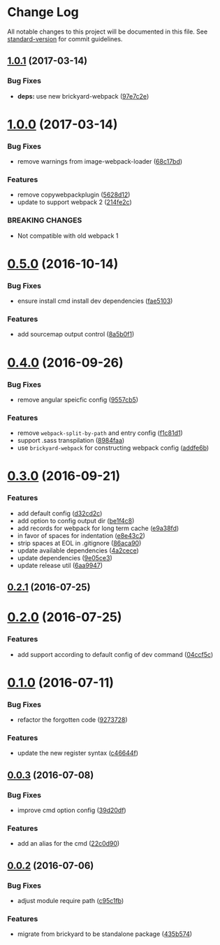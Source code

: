 # Change Log

All notable changes to this project will be documented in this file. See [standard-version](https://github.com/conventional-changelog/standard-version) for commit guidelines.

<a name="1.0.1"></a>
## [1.0.1](https://github.com/draykcirb/brickyard-command-release/compare/v1.0.0...v1.0.1) (2017-03-14)


### Bug Fixes

* **deps:** use new brickyard-webpack ([97e7c2e](https://github.com/draykcirb/brickyard-command-release/commit/97e7c2e))



<a name="1.0.0"></a>
# [1.0.0](https://github.com/draykcirb/brickyard-command-release/compare/v0.5.0...v1.0.0) (2017-03-14)


### Bug Fixes

* remove warnings from image-webpack-loader ([68c17bd](https://github.com/draykcirb/brickyard-command-release/commit/68c17bd))


### Features

* remove copywebpackplugin ([5628d12](https://github.com/draykcirb/brickyard-command-release/commit/5628d12))
* update to support webpack 2 ([214fe2c](https://github.com/draykcirb/brickyard-command-release/commit/214fe2c))


### BREAKING CHANGES

* Not compatible with old webpack 1



<a name="0.5.0"></a>
# [0.5.0](https://github.com/draykcirb/brickyard-command-release/compare/v0.4.0...v0.5.0) (2016-10-14)


### Bug Fixes

* ensure install cmd install dev dependencies ([fae5103](https://github.com/draykcirb/brickyard-command-release/commit/fae5103))


### Features

* add sourcemap output control ([8a5b0f1](https://github.com/draykcirb/brickyard-command-release/commit/8a5b0f1))



<a name="0.4.0"></a>
# [0.4.0](https://github.com/draykcirb/brickyard-command-release/compare/v0.3.0...v0.4.0) (2016-09-26)


### Bug Fixes

* remove angular speicfic config ([9557cb5](https://github.com/draykcirb/brickyard-command-release/commit/9557cb5))


### Features

* remove `webpack-split-by-path` and entry config ([f1c81d1](https://github.com/draykcirb/brickyard-command-release/commit/f1c81d1))
* support .sass transpilation ([8984faa](https://github.com/draykcirb/brickyard-command-release/commit/8984faa))
* use `brickyard-webpack` for constructing webpack config ([addfe6b](https://github.com/draykcirb/brickyard-command-release/commit/addfe6b))



<a name="0.3.0"></a>
# [0.3.0](https://github.com/draykcirb/brickyard-command-release/compare/v0.2.1...v0.3.0) (2016-09-21)


### Features

* add default config ([d32cd2c](https://github.com/draykcirb/brickyard-command-release/commit/d32cd2c))
* add option to config output dir ([be1f4c8](https://github.com/draykcirb/brickyard-command-release/commit/be1f4c8))
* add records for webpack for long term cache ([e9a38fd](https://github.com/draykcirb/brickyard-command-release/commit/e9a38fd))
* in favor of spaces for indentation ([e8e43c2](https://github.com/draykcirb/brickyard-command-release/commit/e8e43c2))
* strip spaces at EOL in .gitignore ([86aca90](https://github.com/draykcirb/brickyard-command-release/commit/86aca90))
* update available dependencies ([4a2cece](https://github.com/draykcirb/brickyard-command-release/commit/4a2cece))
* update dependencies ([9e05ce3](https://github.com/draykcirb/brickyard-command-release/commit/9e05ce3))
* update release util ([6aa9947](https://github.com/draykcirb/brickyard-command-release/commit/6aa9947))



<a name="0.2.1"></a>
## [0.2.1](https://github.com/draykcirb/brickyard-command-release/compare/v0.2.0...v0.2.1) (2016-07-25)



<a name="0.2.0"></a>
# [0.2.0](https://github.com/draykcirb/brickyard-command-release/compare/v0.1.0...v0.2.0) (2016-07-25)


### Features

* add support according to default config of dev command ([04ccf5c](https://github.com/draykcirb/brickyard-command-release/commit/04ccf5c))



<a name="0.1.0"></a>
# [0.1.0](https://github.com/draykcirb/brickyard-command-release/compare/v0.0.3...v0.1.0) (2016-07-11)


### Bug Fixes

* refactor the forgotten code ([9273728](https://github.com/draykcirb/brickyard-command-release/commit/9273728))


### Features

* update the new register syntax ([c46644f](https://github.com/draykcirb/brickyard-command-release/commit/c46644f))



<a name="0.0.3"></a>
## [0.0.3](https://github.com/draykcirb/brickyard-command-release/compare/v0.0.2...v0.0.3) (2016-07-08)


### Bug Fixes

* improve cmd option config ([39d20df](https://github.com/draykcirb/brickyard-command-release/commit/39d20df))


### Features

* add an alias for the cmd ([22c0d90](https://github.com/draykcirb/brickyard-command-release/commit/22c0d90))



<a name="0.0.2"></a>
## [0.0.2](https://github.com/draykcirb/brickyard-command-release/compare/435b574...v0.0.2) (2016-07-06)


### Bug Fixes

* adjust module require path ([c95c1fb](https://github.com/draykcirb/brickyard-command-release/commit/c95c1fb))


### Features

* migrate from brickyard to be standalone package ([435b574](https://github.com/draykcirb/brickyard-command-release/commit/435b574))
